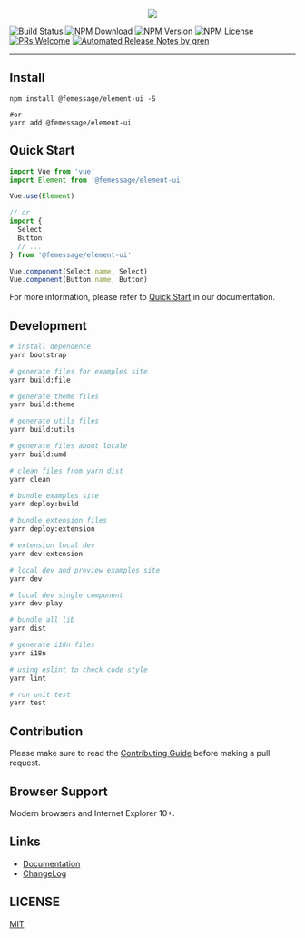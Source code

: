 <p align="center">
  <img src="https://cdn.rawgit.com/ElemeFE/element/dev/element_logo.svg">
</p>

[![Build Status](https://badgen.net/travis/FEMessage/element/master)](https://travis-ci.com/FEMessage/element)
[![NPM Download](https://badgen.net/npm/dm/@femessage/element-ui)](https://www.npmjs.com/package/@femessage/element-ui)
[![NPM Version](https://badgen.net/npm/v/@femessage/element-ui)](https://www.npmjs.com/package/@femessage/element-ui)
[![NPM License](https://badgen.net/npm/license/@femessage/element-ui)](https://github.com/FEMessage/element/blob/master/LICENSE)
[![PRs Welcome](https://img.shields.io/badge/PRs-welcome-brightgreen.svg)](https://github.com/FEMessage/element/pulls)
[![Automated Release Notes by gren](https://img.shields.io/badge/%F0%9F%A4%96-release%20notes-00B2EE.svg)](https://github-tools.github.io/github-release-notes/)

---

## Install
```shell
npm install @femessage/element-ui -S

#or
yarn add @femessage/element-ui
```

## Quick Start
``` javascript
import Vue from 'vue'
import Element from '@femessage/element-ui'

Vue.use(Element)

// or
import {
  Select,
  Button
  // ...
} from '@femessage/element-ui'

Vue.component(Select.name, Select)
Vue.component(Button.name, Button)
```
For more information, please refer to [Quick Start](http://femessgae.github.io/#/zh-CN/component/quickstart) in our documentation.

## Development
```sh
# install dependence
yarn bootstrap

# generate files for examples site
yarn build:file

# generate theme files
yarn build:theme

# generate utils files
yarn build:utils

# generate files about locale
yarn build:umd

# clean files from yarn dist
yarn clean

# bundle examples site
yarn deploy:build

# bundle extension files
yarn deploy:extension

# extension local dev
yarn dev:extension

# local dev and preview examples site
yarn dev

# local dev single component
yarn dev:play

# bundle all lib
yarn dist

# generate i18n files
yarn i18n

# using eslint to check code style
yarn lint

# run unit test
yarn test
```

## Contribution
Please make sure to read the [Contributing Guide](https://github.com/ElemeFE/element/blob/master/.github/CONTRIBUTING.zh-CN.md) before making a pull request.

## Browser Support
Modern browsers and Internet Explorer 10+.

## Links
- [Documentation](https://femessage.github.io/element)
- [ChangeLog](https://github.com/FEMessage/element/releases)

## LICENSE
[MIT](LICENSE)
